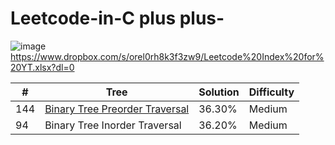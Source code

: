 # Leetcode-in-C plus plus-

![image](https://user-images.githubusercontent.com/30942700/117527619-f8c34480-afff-11eb-9ff1-e06fffa3af3e.png) https://www.dropbox.com/s/orel0rh8k3f3zw9/Leetcode%20Index%20for%20YT.xlsx?dl=0


|   #  |   Tree    |     Solution      |       Difficulty      |
|-----|-----------|----------|------------|
| 144 |    [Binary Tree Preorder Traversal](https://github.com/Xenorock/Leetcode-in-CPlusPlus-/issues/1#issue-880340987)  |36.30%|Medium| 
| 94  |   Binary Tree Inorder Traversal     |36.20%|Medium|

